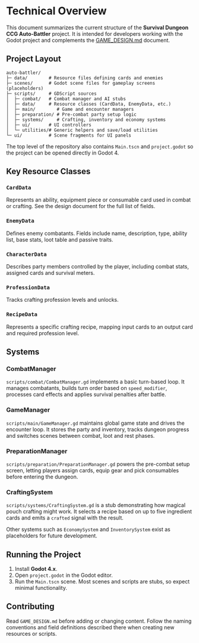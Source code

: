 # Technical Overview

This document summarizes the current structure of the **Survival Dungeon CCG Auto-Battler** project.  It is intended for developers working with the Godot project and complements the [GAME_DESIGN.md](../GAME_DESIGN.md) document.

## Project Layout

```
auto-battler/
├─ data/        # Resource files defining cards and enemies
├─ scenes/      # Godot scene files for gameplay screens (placeholders)
├─ scripts/     # GDScript sources
│  ├─ combat/   # Combat manager and AI stubs
│  ├─ data/     # Resource classes (CardData, EnemyData, etc.)
│  ├─ main/        # Game and encounter managers
│  ├─ preparation/ # Pre-combat party setup logic
│  ├─ systems/     # Crafting, inventory and economy systems
│  ├─ ui/       # UI controllers
│  └─ utilities/# Generic helpers and save/load utilities
└─ ui/          # Scene fragments for UI panels
```

The top level of the repository also contains `Main.tscn` and `project.godot` so the project can be opened directly in Godot 4.

## Key Resource Classes

### `CardData`
Represents an ability, equipment piece or consumable card used in combat or crafting.  See the design document for the full list of fields.

### `EnemyData`
Defines enemy combatants.  Fields include name, description, type, ability list, base stats, loot table and passive traits.

### `CharacterData`
Describes party members controlled by the player, including combat stats, assigned cards and survival meters.

### `ProfessionData`
Tracks crafting profession levels and unlocks.

### `RecipeData`
Represents a specific crafting recipe, mapping input cards to an output card and required profession level.

## Systems

### CombatManager
`scripts/combat/CombatManager.gd` implements a basic turn-based loop.  It manages combatants, builds turn order based on `speed_modifier`, processes card effects and applies survival penalties after battle.

### GameManager
`scripts/main/GameManager.gd` maintains global game state and drives the encounter loop. It stores the party and inventory, tracks dungeon progress and switches scenes between combat, loot and rest phases.

### PreparationManager
`scripts/preparation/PreparationManager.gd` powers the pre-combat setup screen, letting players assign cards, equip gear and pick consumables before entering the dungeon.

### CraftingSystem
`scripts/systems/CraftingSystem.gd` is a stub demonstrating how magical pouch crafting might work.  It selects a recipe based on up to five ingredient cards and emits a `crafted` signal with the result.

Other systems such as `EconomySystem` and `InventorySystem` exist as placeholders for future development.

## Running the Project

1. Install **Godot 4.x**.
2. Open `project.godot` in the Godot editor.
3. Run the `Main.tscn` scene.  Most scenes and scripts are stubs, so expect minimal functionality.

## Contributing

Read `GAME_DESIGN.md` before adding or changing content.  Follow the naming conventions and field definitions described there when creating new resources or scripts.
